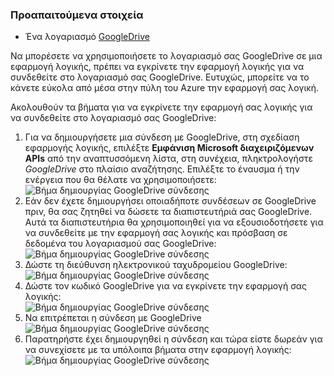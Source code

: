 ### <a name="prerequisites"></a>Προαπαιτούμενα στοιχεία

- Ένα λογαριασμό [GoogleDrive](https://www.google.com/drive/)  


Να μπορέσετε να χρησιμοποιήσετε το λογαριασμό σας GoogleDrive σε μια εφαρμογή λογικής, πρέπει να εγκρίνετε την εφαρμογή λογικής για να συνδεθείτε στο λογαριασμό σας GoogleDrive. Ευτυχώς, μπορείτε να το κάνετε εύκολα από μέσα στην πύλη του Azure την εφαρμογή σας λογική.  

Ακολουθούν τα βήματα για να εγκρίνετε την εφαρμογή σας λογικής για να συνδεθείτε στο λογαριασμό σας GoogleDrive:  
1. Για να δημιουργήσετε μια σύνδεση με GoogleDrive, στη σχεδίαση εφαρμογής λογικής, επιλέξτε **Εμφάνιση Microsoft διαχειριζόμενων APIs** από την αναπτυσσόμενη λίστα, στη συνέχεια, πληκτρολογήστε *GoogleDrive* στο πλαίσιο αναζήτησης. Επιλέξτε το έναυσμα ή την ενέργεια που θα θέλατε να χρησιμοποιήσετε:  
![Βήμα δημιουργίας GoogleDrive σύνδεσης](./media/connectors-create-api-googledrive/googledrive-1.png)  
2. Εάν δεν έχετε δημιουργήσει οποιαδήποτε συνδέσεων σε GoogleDrive πριν, θα σας ζητηθεί να δώσετε τα διαπιστευτήριά σας GoogleDrive. Αυτά τα διαπιστευτήρια θα χρησιμοποιηθεί για να εξουσιοδοτήσετε για να συνδεθείτε με την εφαρμογή σας λογικής και πρόσβαση σε δεδομένα του λογαριασμού σας GoogleDrive:  
![Βήμα δημιουργίας GoogleDrive σύνδεσης](./media/connectors-create-api-googledrive/googledrive-2.png)  
3. Δώστε τη διεύθυνση ηλεκτρονικού ταχυδρομείου GoogleDrive:  
 ![Βήμα δημιουργίας GoogleDrive σύνδεσης](./media/connectors-create-api-googledrive/googledrive-3.png)  
4. Δώστε τον κωδικό GoogleDrive για να εγκρίνετε την εφαρμογή σας λογικής:  
![Βήμα δημιουργίας GoogleDrive σύνδεσης](./media/connectors-create-api-googledrive/googledrive-4.png)
5. Να επιτρέπεται η σύνδεση με GoogleDrive  
![Βήμα δημιουργίας GoogleDrive σύνδεσης](./media/connectors-create-api-googledrive/googledrive-5.png)  
6. Παρατηρήστε έχει δημιουργηθεί η σύνδεση και τώρα είστε δωρεάν για να συνεχίσετε με τα υπόλοιπα βήματα στην εφαρμογή λογικής:  
![Βήμα δημιουργίας GoogleDrive σύνδεσης](./media/connectors-create-api-googledrive/googledrive-6.png)  

